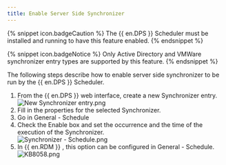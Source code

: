 ```yaml
---
title: Enable Server Side Synchronizer
---
```

{% snippet icon.badgeCaution %}
The {{ en.DPS }} Scheduler must be installed and running to have this feature enabled.
{% endsnippet %}

{% snippet icon.badgeNotice %}
Only Active Directory and VMWare synchronizer entry types are supported by this feature.
{% endsnippet %}

The following steps describe how to enable server side synchronizer to be run by the {{ en.DPS }} Scheduler.

1. From the {{ en.DPS }} web interface, create a new Synchronizer entry.  
![New Synchronizer entry.png](/img/en/kb/KB8056.png)
1. Fill in the properties for the selected Synchronizer.
1. Go in General - Schedule
1. Check the Enable box and set the occurrence and the time of the execution of the Synchronizer.  
![Synchronizer - Schedule.png](/img/en/kb/KB8057.png)
1. In {{ en.RDM }} , this option can be configured in General - Schedule.  
![KB8058.png](/img/en/kb/KB8058.png)